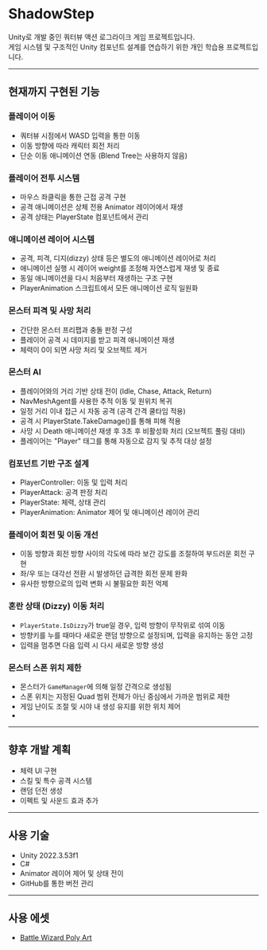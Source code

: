 # ShadowStep

Unity로 개발 중인 쿼터뷰 액션 로그라이크 게임 프로젝트입니다.  
게임 시스템 및 구조적인 Unity 컴포넌트 설계를 연습하기 위한 개인 학습용 프로젝트입니다.

---

## 현재까지 구현된 기능

### 플레이어 이동
- 쿼터뷰 시점에서 WASD 입력을 통한 이동
- 이동 방향에 따라 캐릭터 회전 처리
- 단순 이동 애니메이션 연동 (Blend Tree는 사용하지 않음)

### 플레이어 전투 시스템
- 마우스 좌클릭을 통한 근접 공격 구현
- 공격 애니메이션은 상체 전용 Animator 레이어에서 재생
- 공격 상태는 PlayerState 컴포넌트에서 관리

### 애니메이션 레이어 시스템
- 공격, 피격, 디지(dizzy) 상태 등은 별도의 애니메이션 레이어로 처리
- 애니메이션 실행 시 레이어 weight를 조정해 자연스럽게 재생 및 종료
- 동일 애니메이션을 다시 처음부터 재생하는 구조 구현
- PlayerAnimation 스크립트에서 모든 애니메이션 로직 일원화

### 몬스터 피격 및 사망 처리
- 간단한 몬스터 프리팹과 충돌 판정 구성
- 플레이어 공격 시 데미지를 받고 피격 애니메이션 재생
- 체력이 0이 되면 사망 처리 및 오브젝트 제거

### 몬스터 AI
- 플레이어와의 거리 기반 상태 전이 (Idle, Chase, Attack, Return)
- NavMeshAgent를 사용한 추적 이동 및 원위치 복귀
- 일정 거리 이내 접근 시 자동 공격 (공격 간격 쿨타임 적용)
- 공격 시 PlayerState.TakeDamage()를 통해 피해 적용
- 사망 시 Death 애니메이션 재생 후 3초 후 비활성화 처리 (오브젝트 풀링 대비)
- 플레이어는 "Player" 태그를 통해 자동으로 감지 및 추적 대상 설정

### 컴포넌트 기반 구조 설계
- PlayerController: 이동 및 입력 처리
- PlayerAttack: 공격 판정 처리
- PlayerState: 체력, 상태 관리
- PlayerAnimation: Animator 제어 및 애니메이션 레이어 관리

### 플레이어 회전 및 이동 개선
- 이동 방향과 회전 방향 사이의 각도에 따라 보간 강도를 조절하여 부드러운 회전 구현
- 좌/우 또는 대각선 전환 시 발생하던 급격한 회전 문제 완화
- 유사한 방향으로의 입력 변화 시 불필요한 회전 억제

### 혼란 상태 (Dizzy) 이동 처리
- `PlayerState.IsDizzy`가 true일 경우, 입력 방향이 무작위로 섞여 이동
- 방향키를 누를 때마다 새로운 랜덤 방향으로 설정되며, 입력을 유지하는 동안 고정
- 입력을 멈추면 다음 입력 시 다시 새로운 방향 생성

### 몬스터 스폰 위치 제한
- 몬스터가 `GameManager`에 의해 일정 간격으로 생성됨
- 스폰 위치는 지정된 Quad 범위 전체가 아닌 중심에서 가까운 범위로 제한
- 게임 난이도 조절 및 시야 내 생성 유지를 위한 위치 제어
- 
---

## 향후 개발 계획
- 체력 UI 구현
- 스킬 및 특수 공격 시스템
- 랜덤 던전 생성
- 이펙트 및 사운드 효과 추가

---

## 사용 기술

- Unity 2022.3.53f1
- C#
- Animator 레이어 제어 및 상태 전이
- GitHub를 통한 버전 관리

---

## 사용 에셋

- [Battle Wizard Poly Art](https://assetstore.unity.com/packages/3d/characters/humanoids/fantasy/battle-wizard-poly-art-128097#content)
